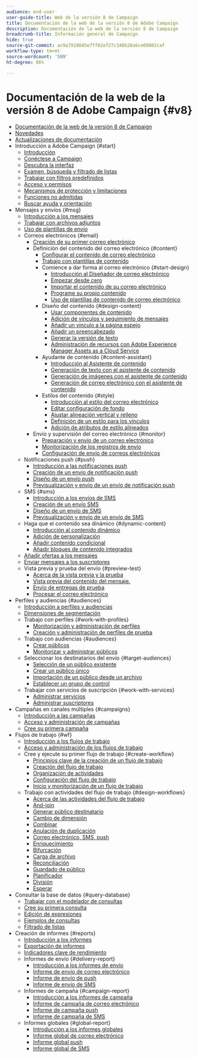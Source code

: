 ```yaml
---
audience: end-user
user-guide-title: Web de la versión 8 de Campaign
title: Documentación de la web de la versión 8 de Adobe Campaign
description: Documentación de la web de la versión 8 de Campaign
breadcrumb-title: Información general de Campaign
hide: true
source-git-commit: ac9a7918045e7ff02ef27c348b28a6ce09802caf
workflow-type: tm+mt
source-wordcount: '509'
ht-degree: 86%

---
```



# Documentación de la web de la versión 8 de Adobe Campaign {#v8}

+ [Documentación de la web de la versión 8 de Campaign](campaign-web-home.md)
+ [Novedades](rn/whats-new.md)
+ [Actualizaciones de documentación](rn/documentation-updates.md)
+ Introducción a Adobe Campaign {#start}
   + [Introducción](get-started/get-started.md)
   + [Conéctese a Campaign](get-started/connect-to-campaign.md)
   + [Descubra la interfaz](get-started/user-interface.md)
   + [Examen, búsqueda y filtrado de listas](get-started/list-filters.md)
   + [Trabajar con filtros predefinidos](get-started/predefined-filters.md)
   + [Acceso y permisos](get-started/permissions.md)
   + [Mecanismos de protección y limitaciones](get-started/guardrails.md)
   + [Funciones no admitidas](get-started/unsupported.md)
   + [Buscar ayuda y orientación](get-started/using-ai.md)
+ Mensajes y envíos {#msg}
   + [Introducción a los mensajes](msg/gs-messages.md)
   + [Trabajar con archivos adjuntos](msg/gs-deliveries.md)
   + [Uso de plantillas de envío](msg/delivery-template.md)
   + Correos electrónicos {#email}
      + [Creación de su primer correo electrónico](email/create-email.md)
      + Definición del contenido del correo electrónico {#content}
         + [Configurar el contenido de correo electrónico](email/edit-content.md)
         + [Trabajo con plantillas de contenido](email/create-email-templates.md)
         + Comience a dar forma al correo electrónico {#start-design}
            + [Introducción al Diseñador de correo electrónico](email/get-started-email-designer.md)
            + [Empezar desde cero](email/create-email-content.md)
            + [Importar el contenido de su correo electrónico](email/existing-content.md)
            + [Programe su propio contenido](email/code-content.md)
            + [Uso de plantillas de contenido de correo electrónico](email/use-email-templates.md)
         + Diseño del contenido {#design-content}
            + [Usar componentes de contenido](email/content-components.md)
            + [Adición de vínculos y seguimiento de mensajes](email/message-tracking.md)
            + [Añadir un vínculo a la página espejo](email/mirror-page.md)
            + [Añadir un preencabezado](email/preheader.md)
            + [Generar la versión de texto](email/text-version-email.md)
            + [Administración de recursos con Adobe Experience Manager Assets as a Cloud Service](email/aem-assets.md)
         + Ayudante de contenido {#content-assistant}
            + [Introducción al Asistente de contenido](email/generative-gs.md)
            + [Generación de texto con el asistente de contenido](email/generative-content.md)
            + [Generación de imágenes con el asistente de contenido](email/generative-image.md)
            + [Generación de correo electrónico con el asistente de contenido](email/generative-email.md)
         + Estilos del contenido {#style}
            + [Introducción al estilo del correo electrónico](email/get-started-email-style.md)
            + [Editar configuración de fondo](email/backgrounds.md)
            + [Ajustar alineación vertical y relleno](email/alignment-and-padding.md)
            + [Definición de un estilo para los vínculos](email/styling-links.md)
            + [Adición de atributos de estilo alineados](email/inline-styling.md)
      + Envío y supervisión del correo electrónico {#monitor}
         + [Preparación y envío de un correo electrónico](monitor/prepare-send.md)
         + [Monitorización de los registros de envío](monitor/delivery-logs.md)
         + [Configuración de envío de correos electrónicos](advanced-settings/delivery-settings.md)
   + Notificaciones push {#push}
      + [Introducción a las notificaciones push](push/gs-push.md)
      + [Creación de un envío de notificación push](push/create-push.md)
      + [Diseño de un envío push](push/content-push.md)
      + [Previsualización y envío de un envío de notificación push](push/send-push.md)
   + SMS {#sms}
      + [Introducción a los envíos de SMS](sms/gs-sms.md)
      + [Creación de un envío SMS](sms/create-sms.md)
      + [Diseño de un envío de SMS](sms/content-sms.md)
      + [Previsualización y envío de un envío de SMS](sms/send-sms.md)
   + Haga que el contenido sea dinámico {#dynamic-content}
      + [Introducción al contenido dinámico](personalization/gs-personalization.md)
      + [Adición de personalización](personalization/personalize.md)
      + [Añadir contenido condicional](personalization/conditions.md)
      + [Añadir bloques de contenido integrados](personalization/content-blocks.md)
   + [Añadir ofertas a los mensajes](msg/offers.md)
   + [Enviar mensajes a los suscriptores](msg/send-to-subscribers.md)
   + Vista previa y prueba del envío {#preview-test}
      + [Acerca de la vista previa y la prueba](preview-test/preview-test.md)
      + [Vista previa del contenido del mensaje.](preview-test/preview-content.md)
      + [Envío de entregas de prueba](preview-test/test-deliveries.md)
      + [Procesar el correo electrónico](preview-test/email-rendering.md)
+ Perfiles y audiencias {#audiences}
   + [Introducción a perfiles y audiencias](audience/gs-audiences-recipients.md)
   + [Dimensiones de segmentación](audience/targeting-dimensions.md)
   + Trabajo con perfiles {#work-with-profiles}
      + [Monitorización y administración de perfiles](audience/about-recipients.md)
      + [Creación y administración de perfiles de prueba](audience/test-profiles.md)
   + Trabajo con audiencias {#audiences}
      + [Crear públicos](audience/create-audience.md)
      + [Monitorizar y administrar públicos](audience/manage-audience.md)
   + Seleccionar los destinatarios del envío {#target-audiences}
      + [Selección de un público existente](audience/add-audience.md)
      + [Crear un público único](audience/one-time-audience.md)
      + [Importación de un público desde un archivo](audience/file-audience.md)
      + [Establecer un grupo de control](audience/control-group.md)
   + Trabajar con servicios de suscripción {#work-with-services}
      + [Administrar servicios](audience/manage-services.md)
      + [Administrar suscriptores](audience/manage-subscribers.md)
+ Campañas en canales múltiples {#campaigns}
   + [Introducción a las campañas](campaigns/gs-campaigns.md)
   + [Acceso y administración de campañas](campaigns/manage-campaigns.md)
   + [Cree su primera campaña](campaigns/create-campaigns.md)
+ Flujos de trabajo {#wf}
   + [Introducción a los flujos de trabajo](workflows/gs-workflows.md)
   + [Acceso y administración de los flujos de trabajo](workflows/access-monitor.md)
   + Cree y ejecute su primer flujo de trabajo {#create-workflow}
      + [Principios clave de la creación de un flujo de trabajo](workflows/gs-workflow-creation.md)
      + [Creación del flujo de trabajo](workflows/create-workflow.md)
      + [Organización de actividades](workflows/orchestrate-activities.md)
      + [Configuración del flujo de trabajo](workflows/workflow-settings.md)
      + [Inicio y monitorización de un flujo de trabajo](workflows/start-monitor-workflows.md)
   + Trabajo con actividades del flujo de trabajo {#design-workflows}
      + [Acerca de las actividades del flujo de trabajo](workflows/activities/about-activities.md)
      + [And-join](workflows/activities/and-join.md)
      + [Generar público destinatario](workflows/activities/build-audience.md)
      + [Cambio de dimensión](workflows/activities/change-dimension.md)
      + [Combinar](workflows/activities/combine.md)
      + [Anulación de duplicación](workflows/activities/deduplication.md)
      + [Correo electrónico, SMS, push](workflows/activities/channels.md)
      + [Enriquecimiento](workflows/activities/enrichment.md)
      + [Bifurcación](workflows/activities/fork.md)
      + [Carga de archivo](workflows/activities/load-file.md)
      + [Reconciliación](workflows/activities/reconciliation.md)
      + [Guardado de público](workflows/activities/save-audience.md)
      + [Planificador](workflows/activities/scheduler.md)
      + [División](workflows/activities/split.md)
      + [Esperar](workflows/activities/wait.md)
+ Consultar la base de datos {#query-database}
   + [Trabajar con el modelador de consultas](query/query-modeler-overview.md)
   + [Cree su primera consulta](query/build-query.md)
   + [Edición de expresiones](query/expression-editor.md)
   + [Ejemplos de consultas](query/query-samples.md)
   + [Filtrado de listas](query/filter.md)
+ Creación de informes {#reports}
   + [Introducción a los informes](reporting/gs-reports.md)
   + [Exportación de informes](reporting/export-reports.md)
   + [Indicadores clave de rendimiento](reporting/kpis.md)
   + Informes de envío {#delivery-report}
      + [Introducción a los informes de envío](reporting/delivery-reports.md)
      + [Informe de envío de correo electrónico](reporting/email-report.md)
      + [Informe de envío de push](reporting/push-report.md)
      + [Informe de envío de SMS](reporting/sms-report.md)
   + Informes de campaña {#campaign-report}
      + [Introducción a los informes de campaña](reporting/campaign-reports.md)
      + [Informe de campaña de correo electrónico](reporting/campaign-reports-email.md)
      + [Informe de campaña push](reporting/campaign-reports-push.md)
      + [Informe de campaña de SMS](reporting/campaign-reports-sms.md)
   + Informes globales {#global-report}
      + [Introducción a los informes globales](reporting/global-reports.md)
      + [Informe global de correo electrónico](reporting/global-report-email.md)
      + [Informe global push](reporting/global-report-push.md)
      + [Informe global de SMS](reporting/global-report-sms.md)
